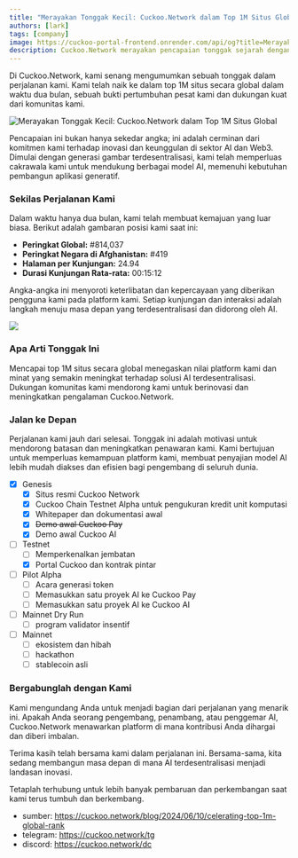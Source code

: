```yaml
---
title: "Merayakan Tonggak Kecil: Cuckoo.Network dalam Top 1M Situs Global"
authors: [lark]
tags: [company]
image: https://cuckoo-portal-frontend.onrender.com/api/og?title=Merayakan%20Tonggak%20Kecil%3A%20Cuckoo.Network%20dalam%20Top%201M%20Situs%20Global
description: Cuckoo.Network merayakan pencapaian tonggak sejarah dengan mencapai top 1M situs secara global, menunjukkan pertumbuhan pesat dan dampaknya di ruang AI dan Web3.
---
```


Di Cuckoo.Network, kami senang mengumumkan sebuah tonggak dalam perjalanan kami. Kami telah naik ke dalam top 1M situs secara global dalam waktu dua bulan, sebuah bukti pertumbuhan pesat kami dan dukungan kuat dari komunitas kami.

![Merayakan Tonggak Kecil: Cuckoo.Network dalam Top 1M Situs Global](https://cuckoo-network.b-cdn.net/cuckoo-network-top-1m-sites.webp "Merayakan Tonggak Kecil: Cuckoo.Network dalam Top 1M Situs Global")

Pencapaian ini bukan hanya sekedar angka; ini adalah cerminan dari komitmen kami terhadap inovasi dan keunggulan di sektor AI dan Web3. Dimulai dengan generasi gambar terdesentralisasi, kami telah memperluas cakrawala kami untuk mendukung berbagai model AI, memenuhi kebutuhan pembangun aplikasi generatif.

### Sekilas Perjalanan Kami

Dalam waktu hanya dua bulan, kami telah membuat kemajuan yang luar biasa. Berikut adalah gambaran posisi kami saat ini:

- **Peringkat Global:** #814,037
- **Peringkat Negara di Afghanistan:** #419
- **Halaman per Kunjungan:** 24.94
- **Durasi Kunjungan Rata-rata:** 00:15:12

Angka-angka ini menyoroti keterlibatan dan kepercayaan yang diberikan pengguna kami pada platform kami. Setiap kunjungan dan interaksi adalah langkah menuju masa depan yang terdesentralisasi dan didorong oleh AI.

[![](https://cuckoo-network.b-cdn.net/cuckoo-global-rank.webp)](https://www.similarweb.com/website/cuckoo.network/)

### Apa Arti Tonggak Ini

Mencapai top 1M situs secara global menegaskan nilai platform kami dan minat yang semakin meningkat terhadap solusi AI terdesentralisasi. Dukungan komunitas kami mendorong kami untuk berinovasi dan meningkatkan pengalaman Cuckoo.Network.

### Jalan ke Depan

Perjalanan kami jauh dari selesai. Tonggak ini adalah motivasi untuk mendorong batasan dan meningkatkan penawaran kami. Kami bertujuan untuk memperluas kemampuan platform kami, membuat penyajian model AI lebih mudah diakses dan efisien bagi pengembang di seluruh dunia.

- [x] Genesis
  - [x] Situs resmi Cuckoo Network
  - [x] Cuckoo Chain Testnet Alpha untuk pengukuran kredit unit komputasi
  - [x] Whitepaper dan dokumentasi awal
  - [x] ~~Demo awal Cuckoo Pay~~
  - [x] Demo awal Cuckoo AI
- [ ] Testnet
  - [ ] Memperkenalkan jembatan
  - [x] Portal Cuckoo dan kontrak pintar
- [ ] Pilot Alpha
  - [ ] Acara generasi token
  - [ ] Memasukkan satu proyek AI ke Cuckoo Pay
  - [ ] Memasukkan satu proyek AI ke Cuckoo AI
- [ ] Mainnet Dry Run
  - [ ] program validator insentif
- [ ] Mainnet
  - [ ] ekosistem dan hibah
  - [ ] hackathon
  - [ ] stablecoin asli

### Bergabunglah dengan Kami

Kami mengundang Anda untuk menjadi bagian dari perjalanan yang menarik ini. Apakah Anda seorang pengembang, penambang, atau penggemar AI, Cuckoo.Network menawarkan platform di mana kontribusi Anda dihargai dan diberi imbalan.

Terima kasih telah bersama kami dalam perjalanan ini. Bersama-sama, kita sedang membangun masa depan di mana AI terdesentralisasi menjadi landasan inovasi.

Tetaplah terhubung untuk lebih banyak pembaruan dan perkembangan saat kami terus tumbuh dan berkembang.

- sumber: https://cuckoo.network/blog/2024/06/10/celerating-top-1m-global-rank
- telegram: https://cuckoo.network/tg
- discord: https://cuckoo.network/dc
